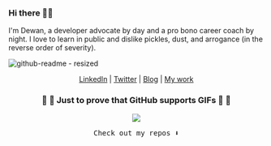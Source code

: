 ### Hi there 👋🏽 

I'm Dewan, a developer advocate by day and a pro bono career coach by night. I love to learn in public and dislike pickles, dust, and arrogance (in the reverse order of severity). 

![github-readme - resized](https://user-images.githubusercontent.com/30604461/160691554-1027a5a1-f899-4dc9-b0b1-e6f17d943117.png)

<p align="center">
  <a href="https://www.linkedin.com/in/diahmed/" target="_blank">LinkedIn</a>  |  <a href="https://twitter.com/DewanAhmed" target="_blank">Twitter</a>  |  <a href="https://www.dewanahmed.com/" target="_blank">Blog</a>  |  <a href="https://gist.github.com/dewandemo/2e55908e4e85398c6dd3e7bcd33e0053" target="_blank">My work</a>
</p>


<h3 align="center"> 🥑 🥑 Just to prove that GitHub supports GIFs 🥑 🥑 </h3>

<p align="center">
  <img src="https://user-images.githubusercontent.com/30604461/160702545-3f9a0821-6e56-4e85-83a5-4a97f8164e12.gif" />
</p>

<p align="center"><samp>
Check out my repos ⬇️  
  </samp>
</p>


<!--
**dewan-ahmed/dewan-ahmed** is a ✨ _special_ ✨ repository because its `README.md` (this file) appears on your GitHub profile.

Here are some ideas to get you started:

- 🔭 I’m currently working on ...
- 🌱 I’m currently learning ...
- 👯 I’m looking to collaborate on ...
- 🤔 I’m looking for help with ...
- 💬 Ask me about ...
- 📫 How to reach me: ...
- 😄 Pronouns: ...
- ⚡ Fun fact: ...
-->

